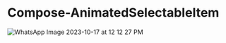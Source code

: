 
# Compose-AnimatedSelectableItem
![WhatsApp Image 2023-10-17 at 12 12 27 PM](https://github.com/forkanju/Compose-AnimatedSelectableItem/assets/46061345/87aa8bdc-c1d1-41fa-979a-550bfe2ba3d4)
